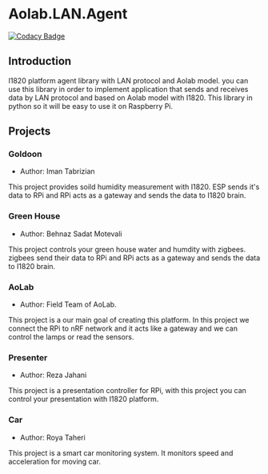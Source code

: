 # Aolab.LAN.Agent
[![Codacy Badge](https://img.shields.io/codacy/grade/2f9b3cc824ba40cc8b58f1596a08d49d.svg?style=flat-square)](https://www.codacy.com/project/i1820/Aolab.LAN.Agent/dashboard)

## Introduction
I1820 platform agent library with LAN protocol and Aolab model.
you can use this library in order to implement application that sends and receives data by LAN protocol
and based on Aolab model with I1820. This library in python so it will be easy to use it on Raspberry Pi.

## Projects
### Goldoon
- Author: Iman Tabrizian

This project provides soild humidity measurement with I1820.
ESP sends it's data to RPi and RPi acts as a gateway and sends
the data to I1820 brain.

### Green House
- Author: Behnaz Sadat Motevali

This project controls your green house water and humdity with zigbees.
zigbees send their data to RPi and RPi acts as a gateway and sends
the data to I1820 brain.

### AoLab
- Author: Field Team of AoLab.

This project is a our main goal of creating this platform.
In this project we connect the RPi to nRF network and it acts like
a gateway and we can control the lamps or read the sensors.

### Presenter
- Author: Reza Jahani

This project is a presentation controller for RPi, with this project you can
control your presentation with I1820 platform.

### Car
- Author: Roya Taheri

This project is a smart car monitoring system. It monitors speed and acceleration for moving car.
